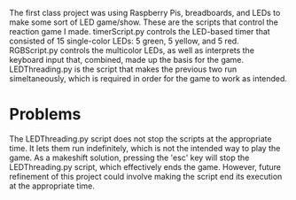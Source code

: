 The first class project was using Raspberry Pis, breadboards, and LEDs to make some sort of LED game/show.
These are the scripts that control the reaction game I made. timerScript.py controls the LED-based timer that consisted of 15 single-color LEDs: 5 green,
5 yellow, and 5 red. RGBScript.py controls the multicolor LEDs, as well as interprets the keyboard input that, combined, made up the basis for the game. LEDThreading.py
is the script that makes the previous two run simeltaneously, which is required in order for the game to work as intended.
# Problems
The LEDThreading.py script does not stop the scripts at the appropriate time. It lets them run indefinitely, which is not the intended way to play the game.
As a makeshift solution, pressing the 'esc' key will stop the LEDThreading.py script, which effectively ends the game. However, future refinement of this project
could involve making the script end its execution at the appropriate time.
